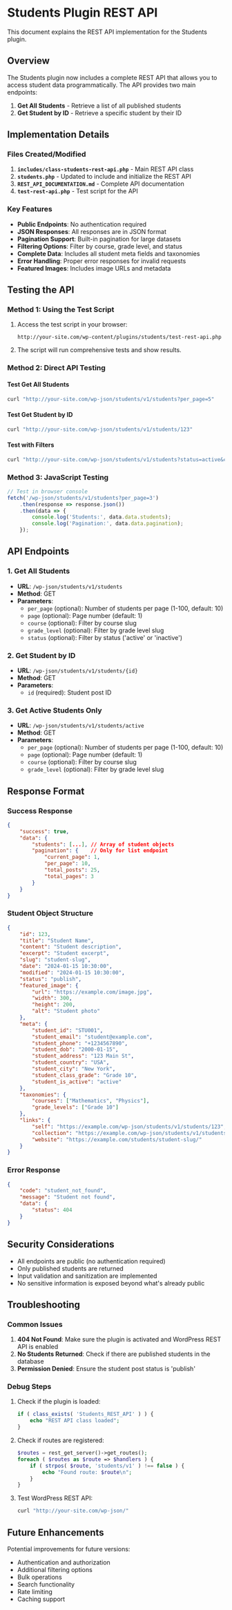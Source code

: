 # Students Plugin REST API

This document explains the REST API implementation for the Students plugin.

## Overview

The Students plugin now includes a complete REST API that allows you to access student data programmatically. The API provides two main endpoints:

1. **Get All Students** - Retrieve a list of all published students
2. **Get Student by ID** - Retrieve a specific student by their ID

## Implementation Details

### Files Created/Modified

1. **`includes/class-students-rest-api.php`** - Main REST API class
2. **`students.php`** - Updated to include and initialize the REST API
3. **`REST_API_DOCUMENTATION.md`** - Complete API documentation
4. **`test-rest-api.php`** - Test script for the API

### Key Features

- **Public Endpoints**: No authentication required
- **JSON Responses**: All responses are in JSON format
- **Pagination Support**: Built-in pagination for large datasets
- **Filtering Options**: Filter by course, grade level, and status
- **Complete Data**: Includes all student meta fields and taxonomies
- **Error Handling**: Proper error responses for invalid requests
- **Featured Images**: Includes image URLs and metadata

## Testing the API

### Method 1: Using the Test Script

1. Access the test script in your browser:
   ```
   http://your-site.com/wp-content/plugins/students/test-rest-api.php
   ```

2. The script will run comprehensive tests and show results.

### Method 2: Direct API Testing

#### Test Get All Students
```bash
curl "http://your-site.com/wp-json/students/v1/students?per_page=5"
```

#### Test Get Student by ID
```bash
curl "http://your-site.com/wp-json/students/v1/students/123"
```

#### Test with Filters
```bash
curl "http://your-site.com/wp-json/students/v1/students?status=active&course=mathematics"
```

### Method 3: JavaScript Testing

```javascript
// Test in browser console
fetch('/wp-json/students/v1/students?per_page=3')
    .then(response => response.json())
    .then(data => {
        console.log('Students:', data.data.students);
        console.log('Pagination:', data.data.pagination);
    });
```

## API Endpoints

### 1. Get All Students
- **URL**: `/wp-json/students/v1/students`
- **Method**: GET
- **Parameters**:
  - `per_page` (optional): Number of students per page (1-100, default: 10)
  - `page` (optional): Page number (default: 1)
  - `course` (optional): Filter by course slug
  - `grade_level` (optional): Filter by grade level slug
  - `status` (optional): Filter by status ('active' or 'inactive')

### 2. Get Student by ID
- **URL**: `/wp-json/students/v1/students/{id}`
- **Method**: GET
- **Parameters**:
  - `id` (required): Student post ID

### 3. Get Active Students Only
- **URL**: `/wp-json/students/v1/students/active`
- **Method**: GET
- **Parameters**:
  - `per_page` (optional): Number of students per page (1-100, default: 10)
  - `page` (optional): Page number (default: 1)
  - `course` (optional): Filter by course slug
  - `grade_level` (optional): Filter by grade level slug

## Response Format

### Success Response
```json
{
    "success": true,
    "data": {
        "students": [...], // Array of student objects
        "pagination": {    // Only for list endpoint
            "current_page": 1,
            "per_page": 10,
            "total_posts": 25,
            "total_pages": 3
        }
    }
}
```

### Student Object Structure
```json
{
    "id": 123,
    "title": "Student Name",
    "content": "Student description",
    "excerpt": "Student excerpt",
    "slug": "student-slug",
    "date": "2024-01-15 10:30:00",
    "modified": "2024-01-15 10:30:00",
    "status": "publish",
    "featured_image": {
        "url": "https://example.com/image.jpg",
        "width": 300,
        "height": 200,
        "alt": "Student photo"
    },
    "meta": {
        "student_id": "STU001",
        "student_email": "student@example.com",
        "student_phone": "+1234567890",
        "student_dob": "2000-01-15",
        "student_address": "123 Main St",
        "student_country": "USA",
        "student_city": "New York",
        "student_class_grade": "Grade 10",
        "student_is_active": "active"
    },
    "taxonomies": {
        "courses": ["Mathematics", "Physics"],
        "grade_levels": ["Grade 10"]
    },
    "links": {
        "self": "https://example.com/wp-json/students/v1/students/123",
        "collection": "https://example.com/wp-json/students/v1/students",
        "website": "https://example.com/students/student-slug/"
    }
}
```

### Error Response
```json
{
    "code": "student_not_found",
    "message": "Student not found",
    "data": {
        "status": 404
    }
}
```

## Security Considerations

- All endpoints are public (no authentication required)
- Only published students are returned
- Input validation and sanitization are implemented
- No sensitive information is exposed beyond what's already public

## Troubleshooting

### Common Issues

1. **404 Not Found**: Make sure the plugin is activated and WordPress REST API is enabled
2. **No Students Returned**: Check if there are published students in the database
3. **Permission Denied**: Ensure the student post status is 'publish'

### Debug Steps

1. Check if the plugin is loaded:
   ```php
   if ( class_exists( 'Students_REST_API' ) ) {
       echo "REST API class loaded";
   }
   ```

2. Check if routes are registered:
   ```php
   $routes = rest_get_server()->get_routes();
   foreach ( $routes as $route => $handlers ) {
       if ( strpos( $route, 'students/v1' ) !== false ) {
           echo "Found route: $route\n";
       }
   }
   ```

3. Test WordPress REST API:
   ```bash
   curl "http://your-site.com/wp-json/"
   ```

## Future Enhancements

Potential improvements for future versions:
- Authentication and authorization
- Additional filtering options
- Bulk operations
- Search functionality
- Rate limiting
- Caching support
